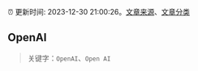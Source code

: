 :alarm_clock: 更新时间: 2023-12-30 21:00:26。[文章来源](/README.md)、[文章分类](/TAGS.md)

## OpenAI


> 关键字：`OpenAI`、`Open AI`



